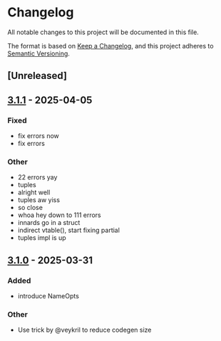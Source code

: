 # Changelog

All notable changes to this project will be documented in this file.

The format is based on [Keep a Changelog](https://keepachangelog.com/en/1.0.0/),
and this project adheres to [Semantic Versioning](https://semver.org/spec/v2.0.0.html).

## [Unreleased]

## [3.1.1](https://github.com/facet-rs/facet/compare/facet-codegen-v3.1.0...facet-codegen-v3.1.1) - 2025-04-05

### Fixed

- fix errors now
- fix errors

### Other

- 22 errors yay
- tuples
- alright well
- tuples aw yiss
- so close
- whoa hey down to 111 errors
- innards go in a struct
- indirect vtable(), start fixing partial
- tuples impl is up

## [3.1.0](https://github.com/facet-rs/facet/compare/facet-codegen-v3.0.0...facet-codegen-v3.1.0) - 2025-03-31

### Added

- introduce NameOpts

### Other

- Use trick by @veykril to reduce codegen size
